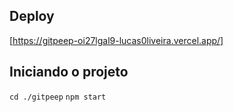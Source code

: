 ## Deploy

[https://gitpeep-oi27lgal9-lucas0liveira.vercel.app/]

## Iniciando o projeto

`cd ./gitpeep`
`npm start`

